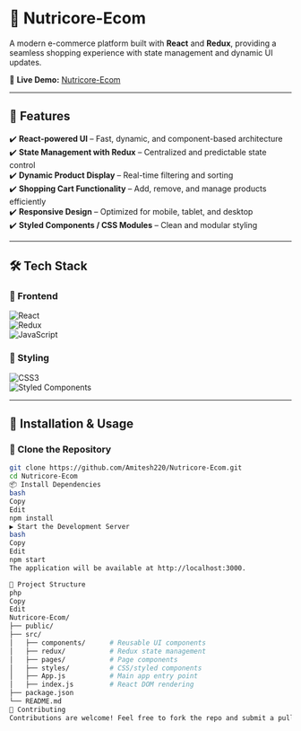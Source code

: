 # 🛒 Nutricore-Ecom  

A modern e-commerce platform built with **React** and **Redux**, providing a seamless shopping experience with state management and dynamic UI updates.  

🔗 **Live Demo:** [Nutricore-Ecom](https://github.com/Amitesh220/Nutricore-Ecom)  

---

## 🎨 Features  

✔️ **React-powered UI** – Fast, dynamic, and component-based architecture  
✔️ **State Management with Redux** – Centralized and predictable state control  
✔️ **Dynamic Product Display** – Real-time filtering and sorting  
✔️ **Shopping Cart Functionality** – Add, remove, and manage products efficiently  
✔️ **Responsive Design** – Optimized for mobile, tablet, and desktop  
✔️ **Styled Components / CSS Modules** – Clean and modular styling  

---

## 🛠️ Tech Stack  

### 🔹 Frontend  
![React](https://img.shields.io/badge/React-%2320232a.svg?style=for-the-badge&logo=react&logoColor=%2361DAFB)  
![Redux](https://img.shields.io/badge/Redux-%23593d88.svg?style=for-the-badge&logo=redux&logoColor=white)  
![JavaScript](https://img.shields.io/badge/JavaScript-%23F7DF1E.svg?style=for-the-badge&logo=javascript&logoColor=black)  

### 🎨 Styling  
![CSS3](https://img.shields.io/badge/CSS3-%231572B6.svg?style=for-the-badge&logo=css3&logoColor=white)  
![Styled Components](https://img.shields.io/badge/Styled--Components-%23DB7093.svg?style=for-the-badge&logo=styled-components&logoColor=white)  

---

## 🔧 Installation & Usage  

### 🚀 Clone the Repository  
```bash
git clone https://github.com/Amitesh220/Nutricore-Ecom.git
cd Nutricore-Ecom
📦 Install Dependencies
bash
Copy
Edit
npm install
▶️ Start the Development Server
bash
Copy
Edit
npm start
The application will be available at http://localhost:3000.

📂 Project Structure
php
Copy
Edit
Nutricore-Ecom/
├── public/
├── src/
│   ├── components/      # Reusable UI components
│   ├── redux/           # Redux state management
│   ├── pages/           # Page components
│   ├── styles/          # CSS/styled components
│   ├── App.js           # Main app entry point
│   ├── index.js         # React DOM rendering
├── package.json
└── README.md
🤝 Contributing
Contributions are welcome! Feel free to fork the repo and submit a pull request.
